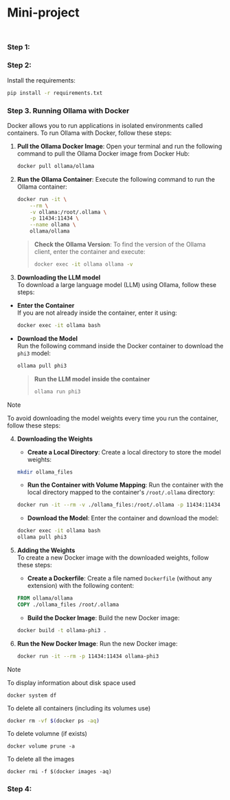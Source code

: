 # Mini-project


##

```bash

```

### Step 1:

### Step 2:  
Install the requirements:
```bash
pip install -r requirements.txt
```


### Step 3. Running Ollama with Docker

Docker allows you to run applications in isolated environments called containers. To run Ollama with Docker, follow these steps:

1. **Pull the Ollama Docker Image**: Open your terminal and run the following command to pull the Ollama Docker image from Docker Hub:

    ```bash
    docker pull ollama/ollama
    ```

2. **Run the Ollama Container**: Execute the following command to run the Ollama container:

    ```bash
    docker run -it \
        --rm \
        -v ollama:/root/.ollama \
        -p 11434:11434 \
        --name ollama \
        ollama/ollama
    ```

    > **Check the Ollama Version**: To find the version of the Ollama client, enter the container and execute:
    >```bash
    > docker exec -it ollama ollama -v
    > ```

3. **Downloading the LLM model**  
To download a large language model (LLM) using Ollama, follow these steps:

- **Enter the Container**   
If you are not already inside the container, enter it using:

    ```bash
    docker exec -it ollama bash
    ```

- **Download the Model**  
Run the following command inside the Docker container to download the `phi3` model:

    ```bash
    ollama pull phi3
    ```

    > **Run the LLM model inside the container**
    > ```bash
    > ollama run phi3
    > ```


> [!NOTE]  
> To avoid downloading the model weights every time you run the container, follow these steps:

4.  **Downloading the Weights**
    - **Create a Local Directory**: Create a local directory to store the model weights:

    ```bash
    mkdir ollama_files
    ```

    - **Run the Container with Volume Mapping**: Run the container with the local directory mapped to the container's `/root/.ollama` directory:

    ```bash
    docker run -it --rm -v ./ollama_files:/root/.ollama -p 11434:11434 --name ollama ollama/ollama
    ```

    - **Download the Model**: Enter the container and download the model:

    ```bash
    docker exec -it ollama bash
    ollama pull phi3
    ```


5. **Adding the Weights**  
To create a new Docker image with the downloaded weights, follow these steps:

    - **Create a Dockerfile**: Create a file named `Dockerfile` (without any extension) with the following content:

    ```dockerfile
    FROM ollama/ollama
    COPY ./ollama_files /root/.ollama
    ```

    - **Build the Docker Image**: Build the new Docker image:

    ```bash
    docker build -t ollama-phi3 .
    ```

6. **Run the New Docker Image**: Run the new Docker image:
    ```bash
    docker run -it --rm -p 11434:11434 ollama-phi3
    ```

> [!NOTE]  
> To display information about disk space used
> ```
> docker system df
> ```
> To delete all containers (including its volumes use)
> ```bash
> docker rm -vf $(docker ps -aq) 
> ```
> To delete volumne (if exists)
> ```
> docker volume prune -a
>```
> To delete all the images
> ```
> docker rmi -f $(docker images -aq)
> ```


### Step 4: 

